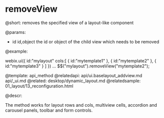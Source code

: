 removeView
=============


@short:
	removes the specified view of a layout-like component
	

@params:
- id		id,object		the id or object of the child view which needs to be removed


@example:

webix.ui({
	id:"mylayout"
    cols:[
      { id:"mytemplate1" },
      { id:"mytemplate2" },
      { id:"mytemplate3" }
   ]
})
...
$$("mylayout").removeView("mytemplate2");

@template:	api_method
@relatedapi:
	api/ui.baselayout_addview.md
    api/_ui.md
@related:
	desktop/dynamic_layout.md
@relatedsample: 
	01_layout/13_reconfiguration.html

@descr:

The method works for layout rows and cols, multiview cells, accordion and carousel panels,  toolbar and form controls.



